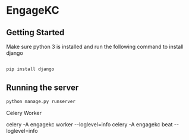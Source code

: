 # EngageKC

## Getting Started

Make sure python 3 is installed and run the following command to install django

```bash

pip install django

```

## Running the server

```bash
python manage.py runserver
```

Celery Worker

celery -A engagekc worker --loglevel=info
celery -A engagekc beat --loglevel=info
